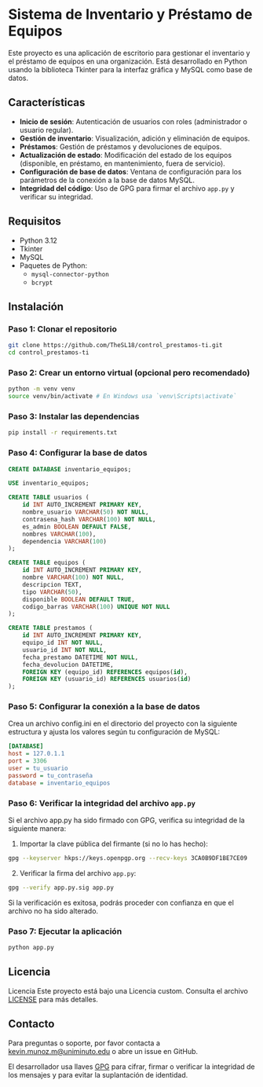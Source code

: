 # Sistema de Inventario y Préstamo de Equipos

Este proyecto es una aplicación de escritorio para gestionar el inventario y el préstamo de equipos en una organización. Está desarrollado en Python usando la biblioteca Tkinter para la interfaz gráfica y MySQL como base de datos.

## Características

- **Inicio de sesión**: Autenticación de usuarios con roles (administrador o usuario regular).
- **Gestión de inventario**: Visualización, adición y eliminación de equipos.
- **Préstamos**: Gestión de préstamos y devoluciones de equipos.
- **Actualización de estado**: Modificación del estado de los equipos (disponible, en préstamo, en mantenimiento, fuera de servicio).
- **Configuración de base de datos**: Ventana de configuración para los parámetros de la conexión a la base de datos MySQL.
- **Integridad del código**: Uso de GPG para firmar el archivo `app.py` y verificar su integridad.

## Requisitos

- Python 3.12
- Tkinter
- MySQL
- Paquetes de Python:
  - `mysql-connector-python`
  - `bcrypt`

## Instalación

### Paso 1: Clonar el repositorio

```bash
git clone https://github.com/TheSL18/control_prestamos-ti.git
cd control_prestamos-ti
```

### Paso 2: Crear un entorno virtual (opcional pero recomendado)

```bash
python -m venv venv
source venv/bin/activate # En Windows usa `venv\Scripts\activate`
```

### Paso 3: Instalar las dependencias

```bash
pip install -r requirements.txt
```

### Paso 4: Configurar la base de datos

```sql
CREATE DATABASE inventario_equipos;

USE inventario_equipos;

CREATE TABLE usuarios (
    id INT AUTO_INCREMENT PRIMARY KEY,
    nombre_usuario VARCHAR(50) NOT NULL,
    contrasena_hash VARCHAR(100) NOT NULL,
    es_admin BOOLEAN DEFAULT FALSE,
    nombres VARCHAR(100),
    dependencia VARCHAR(100)
);

CREATE TABLE equipos (
    id INT AUTO_INCREMENT PRIMARY KEY,
    nombre VARCHAR(100) NOT NULL,
    descripcion TEXT,
    tipo VARCHAR(50),
    disponible BOOLEAN DEFAULT TRUE,
    codigo_barras VARCHAR(100) UNIQUE NOT NULL
);

CREATE TABLE prestamos (
    id INT AUTO_INCREMENT PRIMARY KEY,
    equipo_id INT NOT NULL,
    usuario_id INT NOT NULL,
    fecha_prestamo DATETIME NOT NULL,
    fecha_devolucion DATETIME,
    FOREIGN KEY (equipo_id) REFERENCES equipos(id),
    FOREIGN KEY (usuario_id) REFERENCES usuarios(id)
);
```

### Paso 5: Configurar la conexión a la base de datos

Crea un archivo config.ini en el directorio del proyecto con la siguiente estructura y ajusta los valores según tu configuración de MySQL:

```ini
[DATABASE]
host = 127.0.1.1
port = 3306
user = tu_usuario
password = tu_contraseña
database = inventario_equipos
```

### Paso 6: Verificar la integridad del archivo `app.py`

Si el archivo app.py ha sido firmado con GPG, verifica su integridad de la siguiente manera:

1. Importar la clave pública del firmante (si no lo has hecho):
```bash
gpg --keyserver hkps://keys.openpgp.org --recv-keys 3CA0B9DF1BE7CE09
```

2. Verificar la firma del archivo `app.py`:
```bash
gpg --verify app.py.sig app.py
```
Si la verificación es exitosa, podrás proceder con confianza en que el archivo no ha sido alterado.

### Paso 7: Ejecutar la aplicación

```bash
python app.py
```

## Licencia

Licencia
Este proyecto está bajo una Licencia custom. Consulta el archivo [LICENSE](/LICENSE.txt) para más detalles.

## Contacto

Para preguntas o soporte, por favor contacta a kevin.munoz.m@uniminuto.edu o abre un issue en GitHub.

El desarrollador usa llaves [GPG](https://keys.openpgp.org/vks/v1/by-fingerprint/2B9D22B41F2AF1042BFCE73A3CA0B9DF1BE7CE09) para cifrar, firmar o verificar la integridad de los mensajes y para evitar la suplantación de identidad.
